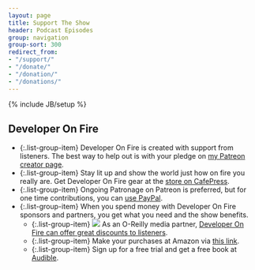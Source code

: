 ```yaml
---
layout: page
title: Support The Show
header: Podcast Episodes
group: navigation
group-sort: 300
redirect_from:
- "/support/"
- "/donate/"
- "/donation/"
- "/donations/"
---
```

{% include JB/setup %}

## Developer On Fire

* {:.list-group-item} Developer On Fire is created with support from listeners.  The best way to help out is with your pledge on [my Patreon creator page](https://www.patreon.com/developeronfire).
* {:.list-group-item} Stay lit up and show the world just how on fire you really are.  Get Developer On Fire gear at the [store on CafePress](https://www.cafepress.com/developeronfire).
* {:.list-group-item} Ongoing Patronage on Patreon is preferred, but for one time contributions, you can [use PayPal](https://paypal.me/daverael).
* {:.list-group-item} When you spend money with Developer On Fire sponsors and partners, you get what you need and the show benefits.
  * {:.list-group-item} ![](http://www.oreilly.com/partner_file/1_125x125.gif) As an O-Reilly media partner, [Developer On Fire can offer great discounts to listeners](/partners/oreilly).
  * {:.list-group-item} Make your purchases at Amazon via [this link](https://www.amazon.com/?tag=devonfir-20).
  * {:.list-group-item} Sign up for a free trial and get a free book at [Audible](http://www.audibletrial.com/developeronfire).
